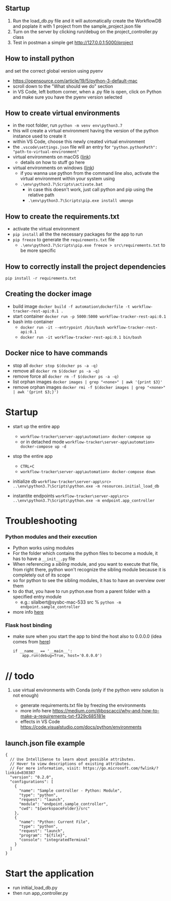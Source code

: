 ## Startup

1. Run the load_db.py file and it will automatically create the WorkflowDB and poplate it with 1 project from the sample_project.json file
2. Turn on the server by clicking run/debug on the project_controller.py class
3. Test in postman a simple get http://127.0.0.1:5000/project

## How to install python

and set the correct global version using pyenv

- https://opensource.com/article/19/5/python-3-default-mac
- scroll down to the "What should we do" section
- in VS Code, left bottom corner, when a .py file is open, click on Python and make sure you have the pyenv version selected

## How to create virtual environments

- in the root folder, run `python -m venv env\python3.7`
- this will create a virtual environment having the version of the python instance used to create it
- within VS Code, choose this newly created virtual environment
- the `.vscode\settings.json` file will an entry for `"python.pythonPath": "path-to-virtual-environment"`
- virtual environments on macOS ([link]())
  - details on how to stuff go here
- virtual environments on windows ([link](https://www.techcoil.com/blog/how-to-create-a-python-3-virtual-environment-in-windows-10/))
  - if you wanna use python from the command line also, activate the virtual environment within your system using
  - `.\env\python3.7\Scripts\activate.bat`
    - in case this doesn't work, just call python and pip using the relative path
    - `.\env\python3.7\Scripts\pip.exe install umongo`

## How to create the requirements.txt

- activate the virtual environment
- `pip install` all the the necessary packages for the app to run
- `pip freeze` to generate the `requirements.txt` file
  - `.\env\python3.7\Scripts\pip.exe freeze > src\requirements.txt` to be more specific

## How to correctly install the project dependencies

`pip install -r requirements.txt`

## Creating the docker image

- build image `docker build -f automation\dockerfile -t workflow-tracker-rest-api:0.1 .`
- start container `docker run -p 5000:5000 workflow-tracker-rest-api:0.1`
- bash into container
  - `docker run -it --entrypoint /bin/bash workflow-tracker-rest-api:0.1`
  - `docker run -it workflow-tracker-rest-api:0.1 bin/bash`


## Docker nice to have commands

- stop all `docker stop $(docker ps -a -q)`
- remove all `docker rm $(docker ps -a -q)`
- remove force all `docker rm -f $(docker ps -a -q)`
- list orphan images `docker images | grep "<none>" | awk '{print $3}'`
- remove orphan images `docker rmi -f $(docker images | grep "<none>" | awk '{print $3;}')`

# Startup

- start up the entire app
  - `workflow-tracker\server-app\automation> docker-compose up`
  - or in detached mode `workflow-tracker\server-app\automation> docker-compose up -d`
- stop the entire app
  - `CTRL+C`
  - `workflow-tracker\server-app\automation> docker-compose down`
  
- initialize db `workflow-tracker\server-app\src> ..\env\python3.7\Scripts\python.exe -m resources.initial_load_db`
- instantite endpoints `workflow-tracker\server-app\src> ..\env\python3.7\Scripts\python.exe -m endpoint.app_controller`

# Troubleshooting

### Python modules and their execution

- Python works using modules
- For the folder which contains the python files to become a module, it has to have a `__init__.py` file
- When referencing a _sibling_ module, and you want to execute that file, from right there, python won't recognize the sibling module because it is completely out of its scope
- so for python to see the sibling modules, it has to have an overview over them
- to do that, you have to run python.exe from a parent folder with a specified entry module
  - e.g.: silalbert@sysbc-mac-533 src % `python -m endpoint.sample_controller`
- more info [here](https://stackoverflow.com/a/23542795)

### Flask host binding

- make sure when you start the app to bind the host also to 0.0.0.0 (idea comes from [here](https://stackoverflow.com/questions/30323224/deploying-a-minimal-flask-app-in-docker-server-connection-issues))
  ```
  if __name__ == '__main__':
      app.run(debug=True, host='0.0.0.0')
  ```

# // todo

1. use virtual environments with Conda (only if the python venv solution is not enough)

   - generate requirements.txt file by freezing the environments
   - more info here https://medium.com/@boscacci/why-and-how-to-make-a-requirements-txt-f329c685181e
   - effects in VS Code https://code.visualstudio.com/docs/python/environments

## launch.json file example

```
{
  // Use IntelliSense to learn about possible attributes.
  // Hover to view descriptions of existing attributes.
  // For more information, visit: https://go.microsoft.com/fwlink/?linkid=830387
  "version": "0.2.0",
  "configurations": [
    {
      "name": "Sample controller - Python: Module",
      "type": "python",
      "request": "launch",
      "module": "endpoint.sample_controller",
      "cwd": "${workspaceFolder}/src"
    },
    {
      "name": "Python: Current File",
      "type": "python",
      "request": "launch",
      "program": "${file}",
      "console": "integratedTerminal"
    }
  ]
}
```

# Start the application

- run initial_load_db.py
- then run app_controller.py
